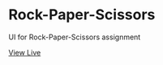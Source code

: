 # Rock-Paper-Scissors
UI for Rock-Paper-Scissors assignment

[View Live](https://kreativstorm-frontend-training.github.io/rps-ui-moses/)